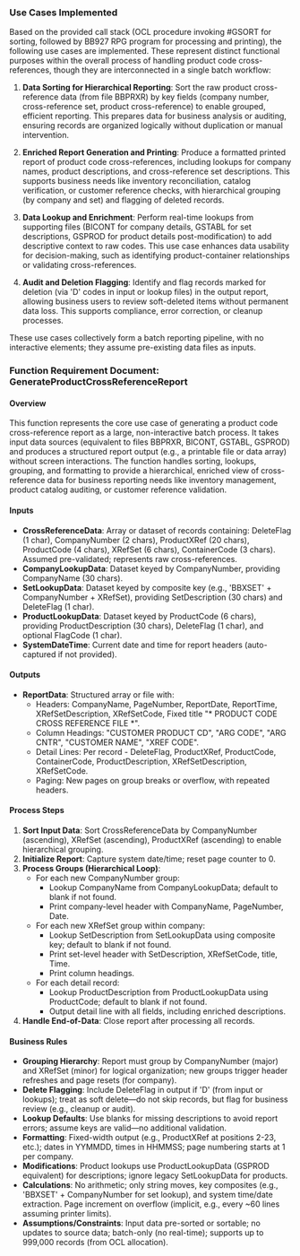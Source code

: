 ### Use Cases Implemented

Based on the provided call stack (OCL procedure invoking #GSORT for sorting, followed by BB927 RPG program for processing and printing), the following use cases are implemented. These represent distinct functional purposes within the overall process of handling product code cross-references, though they are interconnected in a single batch workflow:

1. **Data Sorting for Hierarchical Reporting**: Sort the raw product cross-reference data (from file BBPRXR) by key fields (company number, cross-reference set, product cross-reference) to enable grouped, efficient reporting. This prepares data for business analysis or auditing, ensuring records are organized logically without duplication or manual intervention.

2. **Enriched Report Generation and Printing**: Produce a formatted printed report of product code cross-references, including lookups for company names, product descriptions, and cross-reference set descriptions. This supports business needs like inventory reconciliation, catalog verification, or customer reference checks, with hierarchical grouping (by company and set) and flagging of deleted records.

3. **Data Lookup and Enrichment**: Perform real-time lookups from supporting files (BICONT for company details, GSTABL for set descriptions, GSPROD for product details post-modification) to add descriptive context to raw codes. This use case enhances data usability for decision-making, such as identifying product-container relationships or validating cross-references.

4. **Audit and Deletion Flagging**: Identify and flag records marked for deletion (via 'D' codes in input or lookup files) in the output report, allowing business users to review soft-deleted items without permanent data loss. This supports compliance, error correction, or cleanup processes.

These use cases collectively form a batch reporting pipeline, with no interactive elements; they assume pre-existing data files as inputs.

### Function Requirement Document: GenerateProductCrossReferenceReport

#### Overview
This function represents the core use case of generating a product code cross-reference report as a large, non-interactive batch process. It takes input data sources (equivalent to files BBPRXR, BICONT, GSTABL, GSPROD) and produces a structured report output (e.g., a printable file or data array) without screen interactions. The function handles sorting, lookups, grouping, and formatting to provide a hierarchical, enriched view of cross-reference data for business reporting needs like inventory management, product catalog auditing, or customer reference validation.

#### Inputs
- **CrossReferenceData**: Array or dataset of records containing: DeleteFlag (1 char), CompanyNumber (2 chars), ProductXRef (20 chars), ProductCode (4 chars), XRefSet (6 chars), ContainerCode (3 chars). Assumed pre-validated; represents raw cross-references.
- **CompanyLookupData**: Dataset keyed by CompanyNumber, providing CompanyName (30 chars).
- **SetLookupData**: Dataset keyed by composite key (e.g., 'BBXSET' + CompanyNumber + XRefSet), providing SetDescription (30 chars) and DeleteFlag (1 char).
- **ProductLookupData**: Dataset keyed by ProductCode (6 chars), providing ProductDescription (30 chars), DeleteFlag (1 char), and optional FlagCode (1 char).
- **SystemDateTime**: Current date and time for report headers (auto-captured if not provided).

#### Outputs
- **ReportData**: Structured array or file with:
  - Headers: CompanyName, PageNumber, ReportDate, ReportTime, XRefSetDescription, XRefSetCode, Fixed title "* PRODUCT CODE CROSS REFERENCE FILE *".
  - Column Headings: "CUSTOMER PRODUCT CD", "ARG CODE", "ARG CNTR", "CUSTOMER NAME", "XREF CODE".
  - Detail Lines: Per record - DeleteFlag, ProductXRef, ProductCode, ContainerCode, ProductDescription, XRefSetDescription, XRefSetCode.
  - Paging: New pages on group breaks or overflow, with repeated headers.

#### Process Steps
1. **Sort Input Data**: Sort CrossReferenceData by CompanyNumber (ascending), XRefSet (ascending), ProductXRef (ascending) to enable hierarchical grouping.
2. **Initialize Report**: Capture system date/time; reset page counter to 0.
3. **Process Groups (Hierarchical Loop)**:
   - For each new CompanyNumber group:
     - Lookup CompanyName from CompanyLookupData; default to blank if not found.
     - Print company-level header with CompanyName, PageNumber, Date.
   - For each new XRefSet group within company:
     - Lookup SetDescription from SetLookupData using composite key; default to blank if not found.
     - Print set-level header with SetDescription, XRefSetCode, title, Time.
     - Print column headings.
   - For each detail record:
     - Lookup ProductDescription from ProductLookupData using ProductCode; default to blank if not found.
     - Output detail line with all fields, including enriched descriptions.
4. **Handle End-of-Data**: Close report after processing all records.

#### Business Rules
- **Grouping Hierarchy**: Report must group by CompanyNumber (major) and XRefSet (minor) for logical organization; new groups trigger header refreshes and page resets (for company).
- **Delete Flagging**: Include DeleteFlag in output if 'D' (from input or lookups); treat as soft delete—do not skip records, but flag for business review (e.g., cleanup or audit).
- **Lookup Defaults**: Use blanks for missing descriptions to avoid report errors; assume keys are valid—no additional validation.
- **Formatting**: Fixed-width output (e.g., ProductXRef at positions 2-23, etc.); dates in YYMMDD, times in HHMMSS; page numbering starts at 1 per company.
- **Modifications**: Product lookups use ProductLookupData (GSPROD equivalent) for descriptions; ignore legacy SetLookupData for products.
- **Calculations**: No arithmetic; only string moves, key composites (e.g., 'BBXSET' + CompanyNumber for set lookup), and system time/date extraction. Page increment on overflow (implicit, e.g., every ~60 lines assuming printer limits).
- **Assumptions/Constraints**: Input data pre-sorted or sortable; no updates to source data; batch-only (no real-time); supports up to 999,000 records (from OCL allocation).